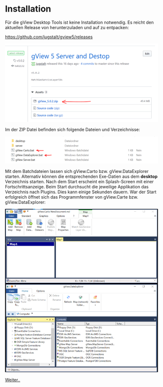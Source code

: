 Installation
============

Für die gView Desktop Tools ist keine Installation notwendig. Es reicht den aktuellen Release von herunterzuladen
und auf zu entpacken:

https://github.com/jugstalt/gview5/releases

![inst1](img/inst1.png)

Im der ZIP Datei befinden sich folgende Dateien und Verzeichnisse:

![inst2](img/inst2.png)

Mit dem Batchdateien lassen sich gView.Carto bzw. gView.DataExplorer starten.
Alternativ können die entsprechenden Exe-Datien aus dem **desktop** Verzeichnis starten.
Nach dem Start erscheint ein Splash-Screen mit einer Fortschrittsanzeige. Beim Start durchsucht die
jeweilige Applikation das Verzeichnis nach Plugins. Dies kann einige Sekunden dauern. War der Start erfolgreich
öffnet sich das Programmfenster von gView.Carte bzw. gView.DataExplorer:

![inst3](img/inst3.png)

[Weiter..](dataexplorer/index.md)